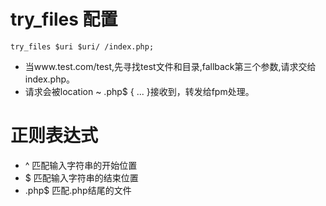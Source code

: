 # try_files 配置
```
try_files $uri $uri/ /index.php;
```
* 当www.test.com/test,先寻找test文件和目录,fallback第三个参数,请求交给index.php。
* 请求会被location ~ \.php$ { ... }接收到，转发给fpm处理。


# 正则表达式
* ^ 匹配输入字符串的开始位置
* $ 匹配输入字符串的结束位置
* \.php$ 匹配.php结尾的文件
